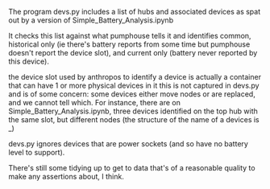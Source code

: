 The program devs.py includes a list of hubs and associated devices as spat out by a version of Simple_Battery_Analysis.ipynb

It checks this list against what pumphouse tells it and identifies common, historical only (ie there's battery reports from some time
but pumphouse doesn't report the device slot), and current only (battery never reported by this device).

the device slot used by anthropos to identify a device is actually a container that can have 1 or more physical devices in it
this is not captured in devs.py and is of some concern: some devices either move nodes or are replaced, and we cannot tell which.
For instance, there are on Simple_Battery_Analysis.ipynb, three devices identified on the top hub with the same slot, but different
nodes (the structure of the name of a devices is <device slot uuid>_<ZWave node>)

devs.py ignores devices that are power sockets (and so have no battery level to support). 

There's still some tidying up to get to data that's of a reasonable quality to make any assertions about, I think.

